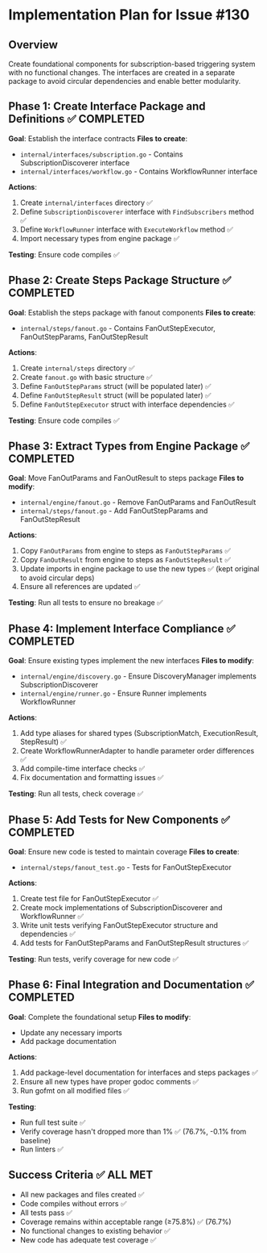# Implementation Plan for Issue #130

## Overview
Create foundational components for subscription-based triggering system with no functional changes. The interfaces are created in a separate package to avoid circular dependencies and enable better modularity.

## Phase 1: Create Interface Package and Definitions ✅ COMPLETED
**Goal**: Establish the interface contracts
**Files to create**:
- `internal/interfaces/subscription.go` - Contains SubscriptionDiscoverer interface
- `internal/interfaces/workflow.go` - Contains WorkflowRunner interface

**Actions**:
1. Create `internal/interfaces` directory ✅
2. Define `SubscriptionDiscoverer` interface with `FindSubscribers` method ✅
3. Define `WorkflowRunner` interface with `ExecuteWorkflow` method ✅
4. Import necessary types from engine package ✅

**Testing**: Ensure code compiles ✅

## Phase 2: Create Steps Package Structure ✅ COMPLETED
**Goal**: Establish the steps package with fanout components
**Files to create**:
- `internal/steps/fanout.go` - Contains FanOutStepExecutor, FanOutStepParams, FanOutStepResult

**Actions**:
1. Create `internal/steps` directory ✅
2. Create `fanout.go` with basic structure ✅
3. Define `FanOutStepParams` struct (will be populated later) ✅
4. Define `FanOutStepResult` struct (will be populated later) ✅
5. Define `FanOutStepExecutor` struct with interface dependencies ✅

**Testing**: Ensure code compiles ✅

## Phase 3: Extract Types from Engine Package ✅ COMPLETED
**Goal**: Move FanOutParams and FanOutResult to steps package
**Files to modify**:
- `internal/engine/fanout.go` - Remove FanOutParams and FanOutResult
- `internal/steps/fanout.go` - Add FanOutStepParams and FanOutStepResult

**Actions**:
1. Copy `FanOutParams` from engine to steps as `FanOutStepParams` ✅
2. Copy `FanOutResult` from engine to steps as `FanOutStepResult` ✅
3. Update imports in engine package to use the new types ✅ (kept original to avoid circular deps)
4. Ensure all references are updated ✅

**Testing**: Run all tests to ensure no breakage ✅

## Phase 4: Implement Interface Compliance ✅ COMPLETED
**Goal**: Ensure existing types implement the new interfaces
**Files to modify**:
- `internal/engine/discovery.go` - Ensure DiscoveryManager implements SubscriptionDiscoverer
- `internal/engine/runner.go` - Ensure Runner implements WorkflowRunner

**Actions**:
1. Add type aliases for shared types (SubscriptionMatch, ExecutionResult, StepResult) ✅
2. Create WorkflowRunnerAdapter to handle parameter order differences ✅
3. Add compile-time interface checks ✅
4. Fix documentation and formatting issues ✅

**Testing**: Run all tests, check coverage ✅

## Phase 5: Add Tests for New Components ✅ COMPLETED
**Goal**: Ensure new code is tested to maintain coverage
**Files to create**:
- `internal/steps/fanout_test.go` - Tests for FanOutStepExecutor

**Actions**:
1. Create test file for FanOutStepExecutor ✅
2. Create mock implementations of SubscriptionDiscoverer and WorkflowRunner ✅
3. Write unit tests verifying FanOutStepExecutor structure and dependencies ✅
4. Add tests for FanOutStepParams and FanOutStepResult structures ✅

**Testing**: Run tests, verify coverage for new code ✅

## Phase 6: Final Integration and Documentation ✅ COMPLETED
**Goal**: Complete the foundational setup
**Files to modify**:
- Update any necessary imports
- Add package documentation

**Actions**:
1. Add package-level documentation for interfaces and steps packages ✅
2. Ensure all new types have proper godoc comments ✅
3. Run gofmt on all modified files ✅

**Testing**: 
- Run full test suite ✅
- Verify coverage hasn't dropped more than 1% ✅ (76.7%, -0.1% from baseline)
- Run linters ✅

## Success Criteria ✅ ALL MET
- All new packages and files created ✅
- Code compiles without errors ✅
- All tests pass ✅
- Coverage remains within acceptable range (≥75.8%) ✅ (76.7%)
- No functional changes to existing behavior ✅
- New code has adequate test coverage ✅